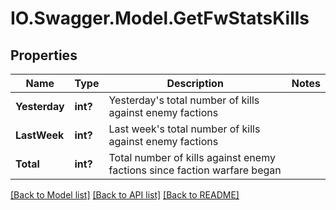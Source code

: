 # IO.Swagger.Model.GetFwStatsKills
## Properties

Name | Type | Description | Notes
------------ | ------------- | ------------- | -------------
**Yesterday** | **int?** | Yesterday&#39;s total number of kills against enemy factions | 
**LastWeek** | **int?** | Last week&#39;s total number of kills against enemy factions | 
**Total** | **int?** | Total number of kills against enemy factions since faction warfare began | 

[[Back to Model list]](../README.md#documentation-for-models) [[Back to API list]](../README.md#documentation-for-api-endpoints) [[Back to README]](../README.md)

